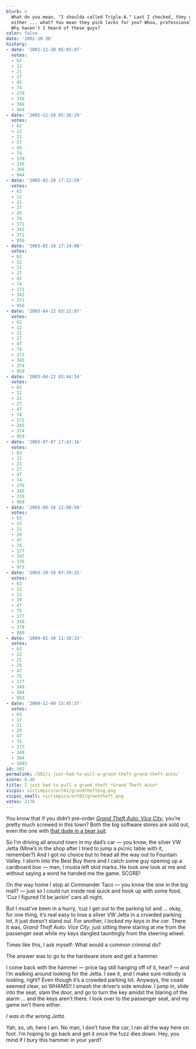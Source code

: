 ```yaml
---
blurb: >
  What do you mean, "I shoulda called Triple-A." Last I checked, they don't sell games
  either ... what? You mean they pick locks for you? Whoa, professional carjackers.
  Why haven't I heard of these guys?
color: false
date: '2002-10-30'
history:
- date: '2002-12-20 05:03:07'
  votes:
  - 62
  - 12
  - 21
  - 27
  - 45
  - 74
  - 170
  - 336
  - 366
  - 944
- date: '2002-12-20 05:26:29'
  votes:
  - 62
  - 12
  - 21
  - 27
  - 45
  - 74
  - 170
  - 336
  - 366
  - 944
- date: '2003-02-28 17:12:59'
  votes:
  - 62
  - 12
  - 21
  - 27
  - 45
  - 74
  - 171
  - 342
  - 371
  - 956
- date: '2003-02-28 17:24:08'
  votes:
  - 62
  - 12
  - 21
  - 27
  - 45
  - 74
  - 171
  - 342
  - 371
  - 956
- date: '2003-04-22 03:22:07'
  votes:
  - 62
  - 12
  - 21
  - 27
  - 47
  - 74
  - 172
  - 345
  - 374
  - 959
- date: '2003-04-22 03:44:54'
  votes:
  - 62
  - 12
  - 21
  - 27
  - 47
  - 74
  - 172
  - 345
  - 374
  - 959
- date: '2003-07-07 17:43:16'
  votes:
  - 63
  - 12
  - 21
  - 27
  - 47
  - 74
  - 176
  - 345
  - 376
  - 969
- date: '2003-08-16 12:08:50'
  votes:
  - 63
  - 12
  - 21
  - 29
  - 47
  - 74
  - 177
  - 347
  - 376
  - 973
- date: '2003-10-18 07:39:25'
  votes:
  - 63
  - 12
  - 21
  - 29
  - 47
  - 75
  - 177
  - 349
  - 379
  - 980
- date: '2004-02-10 11:18:33'
  votes:
  - 63
  - 12
  - 21
  - 29
  - 47
  - 75
  - 177
  - 349
  - 384
  - 993
- date: '2009-12-09 15:45:37'
  votes:
  - 63
  - 12
  - 21
  - 29
  - 47
  - 75
  - 177
  - 349
  - 384
  - 1003
id: 502
permalink: /502/i-just-had-to-pull-a-grand-theft-grand-theft-auto/
score: 8.48
title: I just had to pull a grand theft *Grand Theft Auto*
vicpic: victimpics/oct02/grandtheftbig.png
vicpic_small: victimpics/oct02/grandtheft.png
votes: 2178
---
```


You know that if you didn’t pre-order [*Grand Theft Auto: Vice
City*](https://web.archive.org/web/20021030000000/http://gamespy.com/previews/october02/gtavicecityps2/),
you’re pretty much screwed in this town? Both the big software stores
are sold out, even the one with [that dude in a bear
suit](@/victim/106.md).

So I’m driving all around town in my dad’s car — you know, the silver
VW Jetta (Mine’s in the shop after I tried to jump a picnic table with
it, remember?) And I got no choice but to head all the way out to
Fountain Valley. I storm into the Best Buy there and I catch some guy
opening up a cardboard box — man, I musta left skid marks. He took one
look at me and without saying a word he handed me the game. SCORE!

On the way home I stop at Commander Taco — you know the one in the big
mall? — just so I could run inside real quick and hook up with some
food. ‘Cuz I figured I’d be jackin’ cars all night.

But I must’ve been in a hurry, ‘cuz I get out to the parking lot and ...
okay, for one thing, it’s real easy to lose a silver VW Jetta in a
crowded parking lot, it just doesn’t stand out. For another, *I locked
my keys in the car*. There it was, *Grand Theft Auto: Vice City*, just
sitting there staring at me from the passenger seat while my keys
dangled tauntingly from the steering wheel.

Times like this, I ask myself: What would a common criminal do?

The answer was to go to the hardware store and get a hammer.

I come back with the hammer — price tag still hanging off of it, hear?
— and I’m walking around looking for the Jetta. I see it, and I make
sure nobody is looking, right? Even though it’s a crowded parking lot.
Anyways, the coast seemed clear, so WHAMS!! I smash the driver’s side
window. I jump in, slide into the seat, slam the door, and go to turn
the key amidst the blaring of the alarm ... and the keys aren’t there. I
look over to the passenger seat, and my game isn’t there either.

*I was in the wrong Jetta.*

Yah, so, uh, here I am. No man, I don’t have the car, I ran all the way
here on foot. I’m hoping to go back and get it once the fuzz dies down.
Hey, you mind if I bury this hammer in your yard?